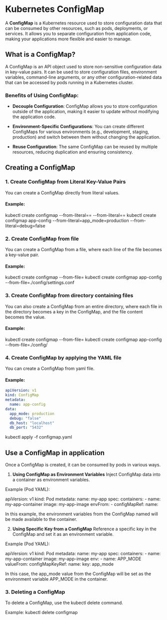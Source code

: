 # Kubernetes ConfigMap

A **ConfigMap** is a Kubernetes resource used to store configuration data that can be consumed by other resources, such as pods, deployments, or services. It allows you to separate configuration from application code, making your applications more flexible and easier to manage.

## What is a ConfigMap?

A ConfigMap is an API object used to store non-sensitive configuration data in key-value pairs. It can be used to store configuration files, environment variables, command-line arguments, or any other configuration-related data that can be accessed by pods running in a Kubernetes cluster.

### Benefits of Using ConfigMap:

- **Decouple Configuration**: ConfigMap allows you to store configuration outside of the application, making it easier to update without modifying the application code.

- **Environment-Specific Configurations**: You can create different ConfigMaps for various environments (e.g., development, staging, production) and switch between them without changing the application.

- **Reuse Configuration**: The same ConfigMap can be reused by multiple resources, reducing duplication and ensuring consistency.

## Creating a ConfigMap

### 1. Create ConfigMap from Literal Key-Value Pairs
You can create a ConfigMap directly from literal values.

#### Example:

kubectl create configmap <configmap-name> --from-literal=<key>=<value> --from-literal=<key2>=<value2>
kubectl create configmap app-config --from-literal=app_mode=production --from-literal=debug=false

### 2. Create ConfigMap from file
You can create a ConfigMap from a file, where each line of the file becomes a key-value pair.

#### Example:

kubectl create configmap <configmap-name> --from-file=<file-name>
kubectl create configmap app-config --from-file=./config/settings.conf

### 3. Create ConfigMap from directory containing files
You can also create a ConfigMap from an entire directory, where each file in the directory becomes a key in the ConfigMap, and the file content becomes the value.

#### Example:

kubectl create configmap <configmap-name> --from-file=<directory-path>
kubectl create configmap app-config --from-file=./config/


### 4. Create ConfigMap by applying the YAML file
You can create a ConfigMap from yaml file.

#### Example:

```yaml
apiVersion: v1
kind: ConfigMap
metadata:
  name: app-config
data:
  app_mode: production
  debug: "false"
  db_host: "localhost"
  db_port: "5432"
```

kubectl apply -f configmap.yaml

## Use a ConfigMap in application

Once a ConfigMap is created, it can be consumed by pods in various ways.

1. **Using ConfigMap as Environment Variables**
Inject ConfigMap data into a container as environment variables.

Example (Pod YAML):

apiVersion: v1
kind: Pod
metadata:
  name: my-app
spec:
  containers:
    - name: my-app-container
      image: my-app-image
      envFrom:
        - configMapRef:
            name: <configmap-name>

In this example, the environment variables from the ConfigMap named <configmap-name> will be made available to the container.

2. **Using Specific Key from a ConfigMap**
Reference a specific key in the ConfigMap and set it as an environment variable.

Example (Pod YAML):

apiVersion: v1
kind: Pod
metadata:
  name: my-app
spec:
  containers:
    - name: my-app-container
      image: my-app-image
      env:
        - name: APP_MODE
          valueFrom:
            configMapKeyRef:
              name: <configmap-name>
              key: app_mode

In this case, the app_mode value from the ConfigMap will be set as the environment variable APP_MODE in the container.

### 3. Deleting a ConfigMap
To delete a ConfigMap, use the kubectl delete command.

Example:
kubectl delete configmap <configmap-name>
